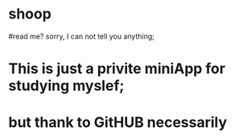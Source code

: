 # shoop 
#read me? sorry, I can not tell you anything;
# This is just a privite miniApp for studying myslef;
# but  thank to GitHUB  necessarily
# 
